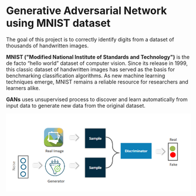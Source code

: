 # Generative Adversarial Network using MNIST dataset
 The goal of this project is to correctly identify digits from a dataset of thousands of handwritten images. 

**MNIST ("Modified National Institute of Standards and Technology")** is the de facto “hello world” dataset of computer vision. Since its release in 1999, this classic dataset of handwritten images has served as the basis for benchmarking classification algorithms. As new machine learning techniques emerge, MNIST remains a reliable resource for researchers and learners alike.

**GANs** uses unsupervised process to discover and learn automatically from input data to generate new data from the original dataset.

![Output 1](/images/GAN.PNG)

